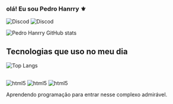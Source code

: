 ### olá! Eu sou Pedro Hanrry ⚜️
![Discod](https://img.shields.io/badge/Discord-7289DA?style=for-the-badge&logo=discord&logoColor=white)
![Discod](https://img.shields.io/badge/Instagram-E4405F?style=for-the-badge&logo=instagram&logoColor=white)

![Pedro Hanrry GitHub stats](https://github-readme-stats.vercel.app/api?username=PedroHanrry&show_icons=true&theme=dark)



## Tecnologias que uso no meu dia

![Top Langs](https://github-readme-stats.vercel.app/api/top-langs/?username=PedroHanrry&layout=compact)

 <div style="display: inline-block;"><br>
        <img aling="center" alt="html5" src="https://img.shields.io/badge/HTML5-E34F26?style=for-the-badge&logo=html5&logoColor=white" alt="">
        <img aling="center" alt="html5" src=https://img.shields.io/badge/CSS3-1572B6?style=for-the-badge&logo=css3&logoColor=white alt="">
        <img aling="center" alt="html5" src=https://img.shields.io/badge/JavaScript-F7DF1E?style=for-the-badge&logo=javascript&logoColor=black alt="">
 </div><br>

 Aprendendo programação para entrar nesse complexo admirável.

